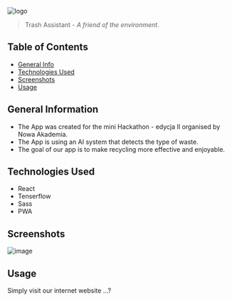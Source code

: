 ![logo](https://user-images.githubusercontent.com/60068941/145722504-9b54aa9c-e59e-48ed-846e-a69378e3e43f.png)


> Trash Assistant - _A friend of the environment_.

## Table of Contents

-   [General Info](#general-information)
-   [Technologies Used](#technologies-used)
-   [Screenshots](#screenshots)
-   [Usage](#usage)

## General Information

-   The App was created for the mini Hackathon - edycja II organised by Nowa Akademia.
-   The App is using an AI system that detects the type of waste.
-   The goal of our app is to make recycling more effective and enjoyable.

## Technologies Used

-   React
-   Tenserflow
-   Sass
-   PWA

## Screenshots

![image](https://pbs.twimg.com/media/E5oNDbhUcAU4Wwi.jpg)

## Usage

Simply visit our internet website ...?
